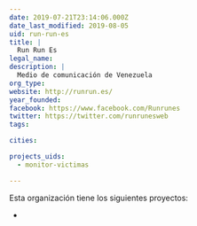 ```yaml
---
date: 2019-07-21T23:14:06.000Z
date_last_modified: 2019-08-05
uid: run-run-es
title: |
  Run Run Es
legal_name: 
description: |
  Medio de comunicación de Venezuela
org_type: 
website: http://runrun.es/
year_founded: 
facebook: https://www.facebook.com/Runrunes
twitter: https://twitter.com/runrunesweb
tags:

cities: 

projects_uids:
  - monitor-victimas

---
```


Esta organización tiene los siguientes proyectos:

- [](/proyectos/monitor-victimas)
